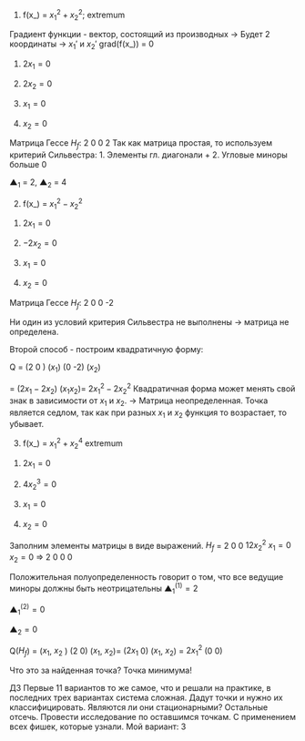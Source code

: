 1. f(x_) = $x_1^2 + x_2^2$;
extremum

Градиент функции - вектор, состоящий из производных
-> Будет 2 координаты -> $x_1'$  и $x_2'$
grad(f(x_)) = 0

1) $2x_1 = 0$ 
2) $2x_2 = 0$

1) $x_1 = 0$
2) $x_2 = 0$

Матрица Гессе $H_f$:
	2    0
	0    2
Так как матрица простая, то используем критерий Сильвестра:
	1. Элементы гл. диагонали +
	2. Угловые миноры больше 0

$▲_1$ = 2, $▲_2$ = 4

2. f(x_) = $x_1^2 - x_2^2$ 

1) $2x_1 = 0$
2) $-2x_2 = 0$

1) $x_1 = 0$
2) $x_2 = 0$

Матрица Гессе $H_f$:
	2    0
	0   -2

Ни один из условий критерия Сильвестра не выполнены -> матрица не определена.

Второй способ - построим квадратичную форму:

Q = 
	(2    0 ) ($x_1$)
	(0    -2) ($x_2$)

= ($2x_1 - 2x_2$) ($x_1 x_2$)= $2x_1^2-2x_2^2$
Квадратичная форма может менять свой знак в зависимости от $x_1$ и $x_2$. -> Матрица неопределенная.
Точка является седлом, так как при разных $x_1$ и $x_2$ функция то возрастает, то убывает.

3. f(x_) = $x_1^2 + x_2^4$
extremum

1) $2x_1 = 0$
2) $4x_2^3 = 0$

1) $x_1 = 0$
2) $x_2 = 0$

Заполним элементы матрицы в виде выражений.
$H_f$ = 
	2      0
	0    $12x_2^2$
					$x_1 = 0$
					$x_2 = 0$
=>
	2    0
	0    0

Положительная полуопределенность говорит о том, что все ведущие миноры должны быть неотрицательны
$▲_1^{(1)} = 2$  

$▲_1^{(2)} = 0$ 

$▲_2 = 0$

Q($H_f$) = ($x_1$, $x_2$ ) (2    0) ($x_1$, $x_2$)= ($2x_1$ 0) ($x_1$, $x_2$) = $2x_1^2$
						   (0    0)

Что это за найденная точка? Точка минимума!

ДЗ
Первые 11 вариантов то же самое, что и решали на практике, в последних трех вариантах система сложная. Дадут точки и нужно их классифицировать. Являются ли они стационарными? Остальные отсечь. Провести исследование по оставшимся точкам. С применением всех фишек, которые узнали. 
Мой вариант: 3

